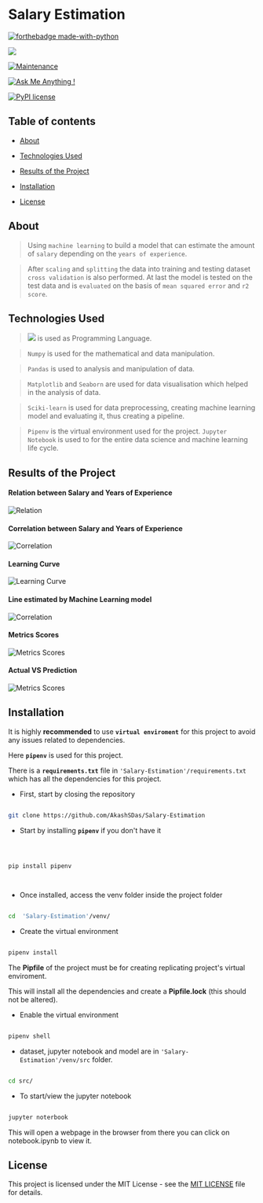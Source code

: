 
  

  

# Salary Estimation

  

  

[![forthebadge made-with-python](http://ForTheBadge.com/images/badges/made-with-python.svg)](https://www.python.org/)

  

  

  

  

[![](https://img.shields.io/badge/python-3.8-blue.svg)](https://www.python.org/downloads/release/python-380/)

  

  

  

  

[![Maintenance](https://img.shields.io/badge/Maintained%3F-yes-green.svg)](https://github.com/AkashSDas)

  

  

  

  

[![Ask Me Anything !](https://img.shields.io/badge/Ask%20me-anything-1abc9c.svg)](https://github.com/AkashSDas)

  

  

  

  

[![PyPI license](https://img.shields.io/pypi/l/ansicolortags.svg)](LICENSE)

  

  

  

  

  

## Table of contents

  

  

  

  

  

*  [About](#about)

  

  

  

  

*  [Technologies Used](#technologies-used)

  

  

  

  

*  [Results of the Project](#results-of-the-project)

  

  

  

  

*  [Installation](#installation)

  

  

  

  
  

  

  

  

*  [License](#license)

  

  

  

  

  

## About

  

  

  

  

  

> Using `machine learning` to build a model that can estimate the amount of `salary` depending on the `years of experience`.

> After `scaling` and `splitting` the data into training and testing dataset `cross validation` is also performed. At last the model is tested on the test data and is `evaluated` on the basis of `mean squared error` and `r2 score`.

  

  

  

  

## Technologies Used

  

  

  

  

> [![](https://img.shields.io/badge/python-3.8-blue.svg)](https://www.python.org/downloads/release/python-380/) is used as Programming Language.

  

  

  

  

> `Numpy` is used for the mathematical and data manipulation.

  

  

  

  

> `Pandas` is used to analysis and manipulation of data.

  

  

  

  

> `Matplotlib` and `Seaborn` are used for data visualisation which helped in the analysis of data.

  

  

> `Sciki-learn` is used for data preprocessing, creating machine learning model and evaluating it, thus creating a pipeline.

  

  

  

  

> `Pipenv` is the virtual environment used for the project. `Jupyter Notebook` is used to for the entire data science and machine learning life cycle.

  

  

  

  

## Results of the Project

  
#### Relation between Salary and Years of Experience
![Relation](https://github.com/AkashSDas/Salary-Estimation/blob/master/project-results-images/relation.png)  

  
#### Correlation between Salary and Years of Experience
![Correlation](https://github.com/AkashSDas/Salary-Estimation/blob/master/project-results-images/correlation-matrix.png)
  
#### Learning Curve
![Learning Curve](https://github.com/AkashSDas/Salary-Estimation/blob/master/project-results-images/learning-curve.png)

#### Line estimated by Machine Learning model
![Correlation](https://github.com/AkashSDas/Salary-Estimation/blob/master/project-results-images/fitted-line.png)

#### Metrics Scores

  

  

  

  

![Metrics Scores](https://github.com/AkashSDas/Salary-Estimation/blob/master/project-results-images/metrics-scores.png)

  

  

  

  

#### Actual VS Prediction

  

  

  

  

![Metrics Scores](https://github.com/AkashSDas/Salary-Estimation/blob/master/project-results-images/actual-vs-prediction.png)

  

  

  

  

## Installation

  

  

  

  

  

It is highly **recommended** to use **`virtual enviroment`** for this project to avoid any issues related to dependencies.

  

  

  

  

  

Here **`pipenv`** is used for this project.

  

  

  

  

  

There is a **`requirements.txt`** file in `'Salary-Estimation'/requirements.txt` which has all the dependencies for this project.

  

  

  

  

  

- First, start by closing the repository

  

  

  

  

  

```bash

git clone https://github.com/AkashSDas/Salary-Estimation

```

  

  

  

  

  

- Start by installing **`pipenv`** if you don't have it

  

  

  

  

```bash

  

pip install pipenv

  

```

  

  

  

  

  

- Once installed, access the venv folder inside the project folder

  

  

  

  

```bash

cd  'Salary-Estimation'/venv/

```

  

  

  

  

  

- Create the virtual environment

  

  

  

  

```bash

pipenv install

```

  

  

  

  

The **Pipfile** of the project must be for creating replicating project's virtual enviroment.

  

  

  

  

  

This will install all the dependencies and create a **Pipfile.lock** (this should not be altered).

  

  

  

  

  

- Enable the virtual environment

  

  

  

  

```bash

pipenv shell

```

  

  

  

  

  

- dataset, jupyter notebook and model are in `'Salary-Estimation'/venv/src` folder.

  

  

  

  

  

```bash

cd src/

```

  

  

  

  

  

- To start/view the jupyter notebook

  

  

  

  

```bash

jupyter noterbook

```

  

  

  

  

  

This will open a webpage in the browser from there you can click on notebook.ipynb to view it.

  

  

  

  

  

  

## License

  

  

  

  

  

This project is licensed under the MIT License - see the [MIT LICENSE](LICENSE) file for details.
